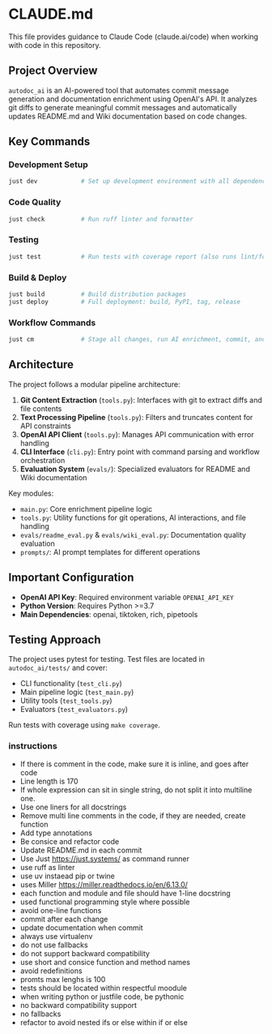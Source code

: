 # CLAUDE.md

This file provides guidance to Claude Code (claude.ai/code) when working with code in this repository.

## Project Overview

`autodoc_ai` is an AI-powered tool that automates commit message generation and documentation enrichment using OpenAI's API. It analyzes git diffs to generate meaningful commit messages and automatically updates README.md and Wiki documentation based on code changes.

## Key Commands

### Development Setup

```bash
just dev            # Set up development environment with all dependencies
```

### Code Quality

```bash
just check          # Run ruff linter and formatter
```

### Testing

```bash
just test           # Run tests with coverage report (also runs lint/format)
```

### Build & Deploy

```bash
just build          # Build distribution packages
just deploy         # Full deployment: build, PyPI, tag, release
```

### Workflow Commands

```bash
just cm             # Stage all changes, run AI enrichment, commit, and push
```

## Architecture

The project follows a modular pipeline architecture:

1. **Git Content Extraction** (`tools.py`): Interfaces with git to extract diffs and file contents
2. **Text Processing Pipeline** (`tools.py`): Filters and truncates content for API constraints
3. **OpenAI API Client** (`tools.py`): Manages API communication with error handling
4. **CLI Interface** (`cli.py`): Entry point with command parsing and workflow orchestration
5. **Evaluation System** (`evals/`): Specialized evaluators for README and Wiki documentation

Key modules:

- `main.py`: Core enrichment pipeline logic
- `tools.py`: Utility functions for git operations, AI interactions, and file handling
- `evals/readme_eval.py` & `evals/wiki_eval.py`: Documentation quality evaluation
- `prompts/`: AI prompt templates for different operations

## Important Configuration

- **OpenAI API Key**: Required environment variable `OPENAI_API_KEY`
- **Python Version**: Requires Python >=3.7
- **Main Dependencies**: openai, tiktoken, rich, pipetools

## Testing Approach

The project uses pytest for testing. Test files are located in `autodoc_ai/tests/` and cover:

- CLI functionality (`test_cli.py`)
- Main pipeline logic (`test_main.py`)
- Utility tools (`test_tools.py`)
- Evaluators (`test_evaluators.py`)

Run tests with coverage using `make coverage`.

### instructions

- If there is comment in the code, make sure it is inline, and goes after code
- Line length is 170
- If whole expression can sit in single string, do not split it into multiline one.
- Use one liners for all docstrings
- Remove multi line comments in the code, if they are needed, create function
- Add type annotations
- Be consice and refactor code
- Update README.md in each commit
- Use Just https://just.systems/ as command runner
- use ruff as linter
- use uv instaead pip or twine
- uses Miller https://miller.readthedocs.io/en/6.13.0/
- each function and module and file should have 1-line docstring
- used functional programming style where possible
- avoid one-line functions
- commit after each change
- update documentation when commit
- always use virtualenv
- do not use fallbacks
- do not support backward compatibility
- use short and consice function and method names
- avoid redefinitions
- promts max lenghs is 100
- tests should be located within respectful moodule
- when writing python or justfile code, be pythonic
- no backward compatibility support
- no fallbacks
- refactor to avoid nested ifs or else within if or else

